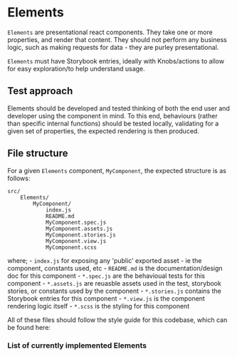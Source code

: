 # Elements

`Elements` are presentational react components. They take one or more properties,
and render that content. They should not perform any business logic, such as
making requests for data - they are purley presentational.

`Elements` must have Storybook entries, ideally with Knobs/actions to allow for
easy exploration/to help understand usage.

## Test approach

Elements should be developed and tested thinking of both the end user and 
developer using the component in mind. To this end, behaviours (rather 
than specific internal functions) should be tested locally, validating for a 
given set of properties, the expected rendering is then produced.

## File structure

For a given `Elements` component, `MyComponent`, the expected structure is as
follows:

```
src/
    Elements/
        MyComponent/
            index.js
            README.md
            MyComponent.spec.js
            MyComponent.assets.js
            MyComponent.stories.js
            MyComponent.view.js
            MyComponent.scss
```

where;
    - `index.js` for exposing any 'public' exported asset - ie the component,
    constants used, etc
    - `README.md` is the documentation/design doc for this component
    - `*.spec.js` are the behavioual tests for this component 
    - `*.assets.js` are reuasble assets used in the test, storybook stories,
    or constants used by the component
    - `*.stories.js` contains the Storybook entries for this component
    - `*.view.js` is the component rendering logic itself
    - `*.scss` is the styling for this component

All of these files should follow the style guide for this codebase, which 
can be found here: <link to follow post catch up>

### List of currently implemented Elements